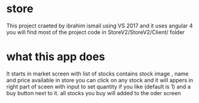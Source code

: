 # store
This project craeted by ibrahim ismail using VS 2017 and 
it uses angular 4 
you will find most of the project code in StoreV2/StoreV2/Client/ folder
 # what this app does
  It starts in market screen with list of stocks contains stock image , name and price available in store
  you can click on any stock and it will appers in right part of sceen with input to set quantity if you like (default is 1)
  and a buy button next to it.
  all stocks you buy will added to the oder screen 
